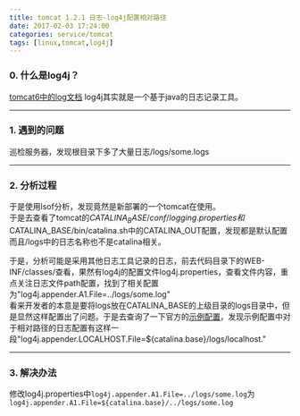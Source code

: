 ```yaml
---
title: tomcat 1.2.1 日志-log4j配置相对路径
date: 2017-02-03 17:24:00
categories: service/tomcat
tags: [linux,tomcat,log4j]
---
```


### 0. 什么是log4j？
[tomcat6中的log文档](https://tomcat.apache.org/tomcat-6.0-doc/logging.html)
log4j其实就是一个基于java的日志记录工具。

---

### 1. 遇到的问题
巡检服务器，发现根目录下多了大量日志/logs/some.logs  

---

### 2. 分析过程
于是使用lsof分析，发现竟然是新部署的一个tomcat在使用。  
于是去查看了tomcat的$CATALINA_BASE/conf/logging.properties和$CATALINA_BASE/bin/catalina.sh中的CATALINA_OUT配置，发现都是默认配置  而且/logs中的日志名称也不是catalina相关。

于是，分析可能是采用其他日志工具记录的日志，前去代码目录下的WEB-INF/classes/查看，果然有log4j的配置文件log4j.properties，查看文件内容，重点关注日志文件path配置，找到了相关配置为"log4j.appender.A1.File=../logs/some.log"  
看来开发者的本意是要将logs放在CATALINA_BASE的上级目录的logs目录中，但是显然这样配置出了问题。于是去查询了一下官方的[示例配置](https://tomcat.apache.org/tomcat-6.0-doc/logging.html)，发现示例配置中对于相对路径的日志配置有这样一段"log4j.appender.LOCALHOST.File=${catalina.base}/logs/localhost."  

---

### 3. 解决办法
修改log4j.properties中`log4j.appender.A1.File=../logs/some.log`为`log4j.appender.A1.File=${catalina.base}/../logs/some.log`
